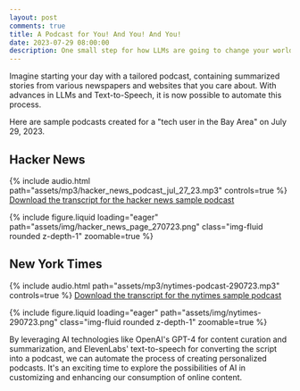 ```yaml
---
layout: post
comments: true
title: A Podcast for You! And You! And You!
date: 2023-07-29 08:00:00
description: One small step for how LLMs are going to change your world
---
```


Imagine starting your day with a tailored podcast, containing summarized stories from various newspapers and websites that you care about. With advances in LLMs and Text-to-Speech, it is now possible to automate this process.

Here are sample podcasts created for a "tech user in the Bay Area" on July 29, 2023.

## Hacker News

{% include audio.html path="assets/mp3/hacker_news_podcast_jul_27_23.mp3" controls=true %}
<a href="/assets/txt/hacker_news_podcast_jul_27_23.txt" target="_blank">Download the transcript for the hacker news sample podcast</a>

{% include figure.liquid loading="eager" path="assets/img/hacker_news_page_270723.png" class="img-fluid rounded z-depth-1" zoomable=true %}

## New York Times

{% include audio.html path="assets/mp3/nytimes-podcast-290723.mp3" controls=true %}
<a href="/assets/txt/nytimes-podcast-transcript-290723.txt" target="_blank">Download the transcript for the nytimes sample podcast</a>

{% include figure.liquid loading="eager" path="assets/img/nytimes-290723.png" class="img-fluid rounded z-depth-1" zoomable=true %}

By leveraging AI technologies like OpenAI's GPT-4 for content curation and summarization, and ElevenLabs' text-to-speech for converting the script into a podcast, we can automate the process of creating personalized podcasts. It's an exciting time to explore the possibilities of AI in customizing and enhancing our consumption of online content.
